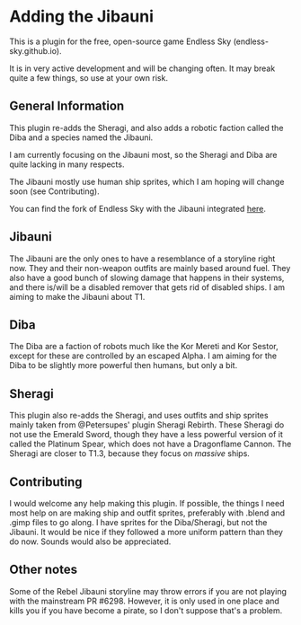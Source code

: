 # Adding the Jibauni

This is a plugin for the free, open-source game Endless Sky (endless-sky.github.io). 

It is in very active development and will be changing often. 
It may break quite a few things, so use at your own risk. 

## General Information
This plugin re-adds the Sheragi, and also adds a robotic faction called the Diba and a species named the Jibauni. 

I am currently focusing on the Jibauni most, so the Sheragi and Diba are quite lacking in many respects. 

The Jibauni mostly use human ship sprites, which I am hoping will change soon (see Contributing). 

You can find the fork of Endless Sky with the Jibauni integrated [here](https://github.com/Alrodel/endless-sky/tree/Jibauni).

## Jibauni

The Jibauni are the only ones to have a resemblance of a storyline right now. They and their non-weapon outfits are mainly based around fuel. They also have a good bunch of slowing damage that happens in their systems, and there is/will be a disabled remover that gets rid of disabled ships.
I am aiming to make the Jibauni about T1.



## Diba

The Diba are a faction of robots much like the Kor Mereti and Kor Sestor, except for these are controlled by an escaped Alpha. 
I am aiming for the Diba to be slightly more powerful then humans, but only a bit.



## Sheragi

This plugin also re-adds the Sheragi, and uses outfits and ship sprites mainly taken from @Petersupes' plugin Sheragi Rebirth. These Sheragi do not use the Emerald Sword, though they have a less powerful version of it called the Platinum Spear, which does not have a Dragonflame Cannon.
The Sheragi are closer to T1.3, because they focus on _massive_ ships.



## Contributing

I would welcome any help making this plugin. If possible, the things I need most help on are making ship and outfit sprites, preferably with .blend and .gimp files to go along.
I have sprites for the Diba/Sheragi, but not the Jibauni.
It would be nice if they followed a more uniform pattern than they do now. Sounds would also be appreciated.

## Other notes

Some of the Rebel Jibauni storyline may throw errors if you are not playing with the mainstream PR #6298. However, it is only used in one place and kills you if you have become a pirate, so I don't suppose that's a problem.
